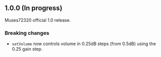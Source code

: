 ## 1.0.0 (In progress)

Muses72320 official 1.0 release.

### Breaking changes

* `setVolume` now controls volume in 0.25dB steps (from 0.5dB) using the 0.25
gain step.
